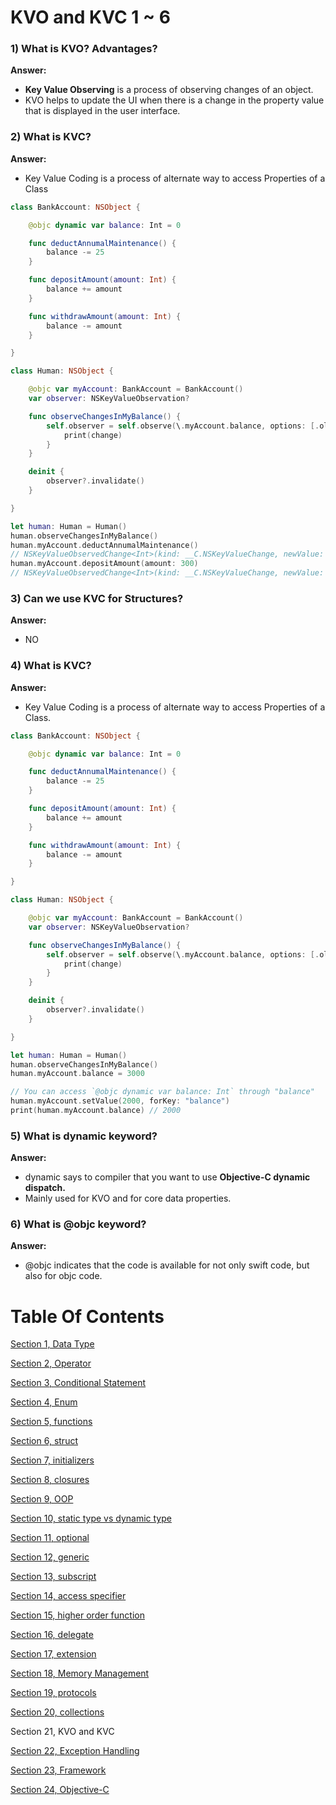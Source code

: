 # KVO and KVC 1 ~ 6

### 1) What is KVO? Advantages?

**Answer:**

- **Key Value Observing** is a process of observing changes of an object.
- KVO helps to update the UI when there is a change in the property value that is displayed in the user interface.

### 2) What is KVC?

**Answer:**

- Key Value Coding is a process of alternate way to access Properties of a Class

```swift
class BankAccount: NSObject {

    @objc dynamic var balance: Int = 0

    func deductAnnumalMaintenance() {
        balance -= 25
    }

    func depositAmount(amount: Int) {
        balance += amount
    }

    func withdrawAmount(amount: Int) {
        balance -= amount
    }

}

class Human: NSObject {

    @objc var myAccount: BankAccount = BankAccount()
    var observer: NSKeyValueObservation?

    func observeChangesInMyBalance() {
        self.observer = self.observe(\.myAccount.balance, options: [.old, .new]) { human, change in
            print(change)
        }
    }

    deinit {
        observer?.invalidate()
    }

}

let human: Human = Human()
human.observeChangesInMyBalance()
human.myAccount.deductAnnumalMaintenance()
// NSKeyValueObservedChange<Int>(kind: __C.NSKeyValueChange, newValue: Optional(-25), oldValue: Optional(0), indexes: nil, isPrior: false)
human.myAccount.depositAmount(amount: 300)
// NSKeyValueObservedChange<Int>(kind: __C.NSKeyValueChange, newValue: Optional(275), oldValue: Optional(-25), indexes: nil, isPrior: false)
```

### 3) Can we use KVC for Structures?

**Answer:**

- NO

### 4) What is KVC?

**Answer:**

- Key Value Coding is a process of alternate way to access Properties of a Class.

```swift
class BankAccount: NSObject {

    @objc dynamic var balance: Int = 0

    func deductAnnumalMaintenance() {
        balance -= 25
    }

    func depositAmount(amount: Int) {
        balance += amount
    }

    func withdrawAmount(amount: Int) {
        balance -= amount
    }

}

class Human: NSObject {

    @objc var myAccount: BankAccount = BankAccount()
    var observer: NSKeyValueObservation?

    func observeChangesInMyBalance() {
        self.observer = self.observe(\.myAccount.balance, options: [.old, .new]) { human, change in
            print(change)
        }
    }

    deinit {
        observer?.invalidate()
    }

}

let human: Human = Human()
human.observeChangesInMyBalance()
human.myAccount.balance = 3000

// You can access `@objc dynamic var balance: Int` through "balance"
human.myAccount.setValue(2000, forKey: "balance")
print(human.myAccount.balance) // 2000
```

### 5) What is dynamic keyword?

**Answer:**

- dynamic says to compiler that you want to use **Objective-C dynamic dispatch.**
- Mainly used for KVO and for core data properties.

### 6) What is @objc keyword?

**Answer:**

- @objc indicates that the code is available for not only swift code, but also for objc code.

# Table Of Contents

[Section 1, Data Type](/section1-datatypes/README.md)

[Section 2, Operator](/section2-operator/README.md)

[Section 3, Conditional Statement](/section3-conditional-statement/README.md)

[Section 4, Enum](/section4-enum/README.md)

[Section 5, functions](/section5-function/README.md)

[Section 6, struct](/section6-struct/README.md)

[Section 7, initializers](/section7-initializers/README.md)

[Section 8, closures](/section8-closures/README.md)

[Section 9, OOP](/section9-oop/README.md)

[Section 10, static type vs dynamic type](/section10-static_dynamic_type_difference/README.md)

[Section 11, optional](/section11-optional/README.md)

[Section 12, generic](/section12-generic/README.md)

[Section 13, subscript](/section13-subscript/README.md)

[Section 14, access specifier](/section14-access-specifier/README.md)

[Section 15, higher order function](/section15-higher_order_fuctions/README.md)

[Section 16, delegate](/section16-delegate/README.md)

[Section 17, extension](/section17-extension/README.md)

[Section 18, Memory Management](/section18-memory_management/README.md)

[Section 19, protocols](/section19-protocols/README.md)

[Section 20, collections](/section20-collections/README.md)

Section 21, KVO and KVC

[Section 22, Exception Handling](/section22-exeception_handling-question/README.md)

[Section 23, Framework](/section23-framework-question/README.md)

[Section 24, Objective-C](/section24-objective_c-question/README.md)